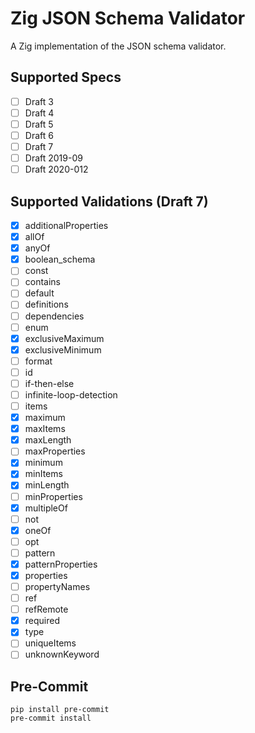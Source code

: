 # Zig JSON Schema Validator

A Zig implementation of the JSON schema validator.

## Supported Specs

- [ ] Draft 3
- [ ] Draft 4
- [ ] Draft 5
- [ ] Draft 6
- [ ] Draft 7
- [ ] Draft 2019-09
- [ ] Draft 2020-012

## Supported Validations (Draft 7)

- [x] additionalProperties
- [x] allOf
- [x] anyOf
- [x] boolean_schema
- [ ] const
- [ ] contains
- [ ] default
- [ ] definitions
- [ ] dependencies
- [ ] enum
- [x] exclusiveMaximum
- [x] exclusiveMinimum
- [ ] format
- [ ] id
- [ ] if-then-else
- [ ] infinite-loop-detection
- [ ] items
- [x] maximum
- [x] maxItems
- [x] maxLength
- [ ] maxProperties
- [x] minimum
- [x] minItems
- [x] minLength
- [ ] minProperties
- [x] multipleOf
- [ ] not
- [x] oneOf
- [ ] opt
- [ ] pattern
- [x] patternProperties
- [x] properties
- [ ] propertyNames
- [ ] ref
- [ ] refRemote
- [x] required
- [x] type
- [ ] uniqueItems
- [ ] unknownKeyword

## Pre-Commit

```shell
pip install pre-commit
pre-commit install
```
